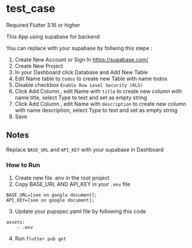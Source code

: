 # test_case

Required Flutter 3.16 or higher

This App using supabase for backend

You can replace with your supabase by follwing this stepe :

1. Create New Account or Sign In https://supabase.com/
2. Create New Project
3. In your Dashboard click Database and Add New Table
4. Edit Name table to `todos` to create new Table with name todos
5. Disable checkbox `Enable Row Level Security (RLS)`
6. Click Add Column , edit Name with `title` to create new column with name title,
   select Type to text and set as empty string
7. Click Add Column , edit Name with `description` to create new column with name description,
   select Type to text and set as empty string
8. Save

## Notes 
Replace `BASE_URL` and `API_KEY` with your supabase in Dashboard

### How to Run 

1. Create new file .env in the root project
2. Copy BASE_URL AND API_KEY in your `.env` file
```
BASE_URL=[see on google document];
API_KEY=[see on google document];
```
3. Update your pupspec.yaml file by following this code
```
assets:
    - .env
```
4. Run `flutter pub get`
